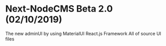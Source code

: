 Next-NodeCMS Beta 2.0 (02/10/2019)
===================================

The new adminUI by using MaterialUI React.js Framework
All of source UI files
